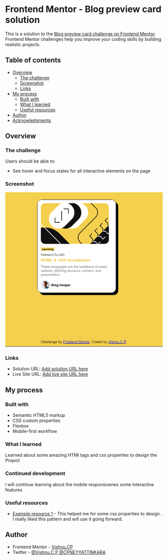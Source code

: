 # Frontend Mentor - Blog preview card solution

This is a solution to the [Blog preview card challenge on Frontend Mentor](https://www.frontendmentor.io/challenges/blog-preview-card-ckPaj01IcS). Frontend Mentor challenges help you improve your coding skills by building realistic projects. 

## Table of contents

- [Overview](#overview)
  - [The challenge](#the-challenge)
  - [Screenshot](#screenshot)
  - [Links](#links)
- [My process](#my-process)
  - [Built with](#built-with)
  - [What I learned](#what-i-learned)
  - [Useful resources](#useful-resources)
- [Author](#author)
- [Acknowledgments](#acknowledgments)


## Overview

### The challenge

Users should be able to:

- See hover and focus states for all interactive elements on the page

### Screenshot

![Alt text](<Screenshot (28).png>)

### Links

- Solution URL: [Add solution URL here](https://your-solution-url.com)
- Live Site URL: [Add live site URL here](https://your-live-site-url.com)

## My process

### Built with

- Semantic HTML5 markup
- CSS custom properties
- Flexbox
- Mobile-first workflow


### What I learned

Learned about some amazing HTMl tags and css properties to design the Project

### Continued development

i will continue learning about the mobile responsivenes some interactive features

### Useful resources

- [Example resource 1](https://www.w3schools.com) - This helped me for some css properties to design . I really liked this pattern and will use it going forward.


## Author

- Frontend Mentor - [Vishnu.CP](https://www.frontendmentor.io/profile/vishnu-13-97)
- Twitter - [@Vishnu.C P
@CPNEYYATTINKARA](https://twitter.com/CPNEYYATTINKARA)


